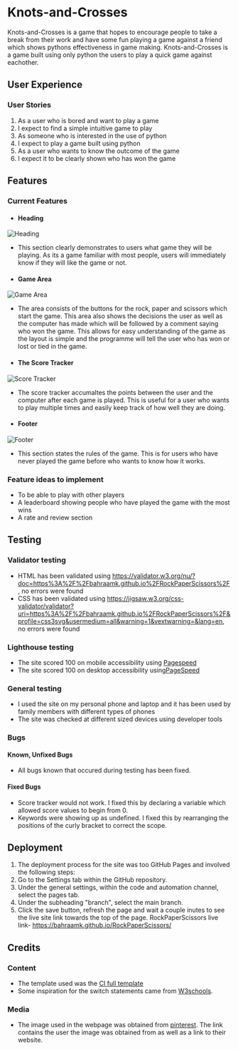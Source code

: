 # Knots-and-Crosses

Knots-and-Crosses is a game that hopes to encourage people to take a break from their work and have some fun playing a game against a friend which shows pythons effectiveness in game making. Knots-and-Crosses is a game built using only python the users to play a quick game against eachother.

## User Experience

### User Stories

1. As a user who is bored and want to play a game
2. I expect to find a simple intuitive game to play
3. As someone who is interested in the use of python
4. I expect to play a game built using python
5. As a user who wants to know the outcome of the game
6. I expect it to be clearly shown who has won the game

## Features

### Current Features

* #### Heading

![Heading](assets/images/heading.png)
 * This section clearly demonstrates to users what game they will be playing. As its a game familiar with most people, users will immediately know if they will like the game or not.

* #### Game Area

![Game Area](assets/images/game.area.png)
* The area consists of the buttons for the rock, paper and scissors which start the game. This area also shows the decisions the user as well as the computer has made which will be followed by a comment saying who won the game. This allows for easy understanding of the game as the layout is simple and the programme will tell the user who has won or lost or tied in the game.

* #### The Score Tracker

![Score Tracker](assets/images/scores.png)
* The score tracker accumaltes the points between the user and the computer after each game is played. This is useful for a user who wants to play multiple times and easily keep track of how well they are doing.

* #### Footer

![Footer](assets/images/rules.png)
    
* This section states the rules of the game. This is for users who have never played the game before who wants to know how it works.

### Feature ideas to implement

* To be able to play with other players
* A leaderboard showing people who have played the game with the most wins
* A rate and review section

## Testing

### Validator testing

* HTML has been validated using <https://validator.w3.org/nu/?doc=https%3A%2F%2Fbahraamk.github.io%2FRockPaperScissors%2F> , no errors were found
* CSS has been validated using <https://jigsaw.w3.org/css-validator/validator?uri=https%3A%2F%2Fbahraamk.github.io%2FRockPaperScissors%2F&profile=css3svg&usermedium=all&warning=1&vextwarning=&lang=en>, no errors were found

### Lighthouse testing

* The site scored 100 on mobile accessibility using [Pagespeed](https://pagespeed.web.dev/analysis/https-bahraamk-github-io-RockPaperScissors/h9m5avglt7?form_factor=mobile)
* The site scored 100 on desktop accessibility using[PageSpeed](https://pagespeed.web.dev/analysis/https-bahraamk-github-io-RockPaperScissors/h9m5avglt7?form_factor=desktop)

### General testing

* I used the site on my personal phone and laptop and it has been used by family members with different types of phones
* The site was checked at different sized devices using developer tools

### Bugs

#### Known, Unfixed Bugs

* All bugs known that occured during testing has been fixed.

#### Fixed Bugs

* Score tracker would not work. I fixed this by declaring a variable which allowed score values to begin from 0.
* Keywords were showing up as undefined. I fixed this by rearranging the positions of the curly bracket to correct the scope.

## Deployment

1. The deployment process for the site was too GitHub Pages and involved the following steps:
2. Go to the Settings tab within the GitHub repository.
3. Under the general settings, within the code and automation channel, select the pages tab.
4. Under the subheading "branch", select the main branch.
5. Click the save button, refresh the page and wait a couple inutes to see the live site link towards the top of the page.
RockPaperScissors live link- <https://bahraamk.github.io/RockPaperScissors/>

## Credits

### Content

* The template used was the [CI full template](https://github.com/Code-Institute-Org/ci-full-template)
* Some inspiration for the switch statements came from [W3schools](https://www.w3schools.com/).

### Media

* The image used in the webpage was obtained from [pinterest](https://www.pinterest.co.uk/pin/388365167884184835/). The link contains the user the image was obtained from as well as a link to their website.